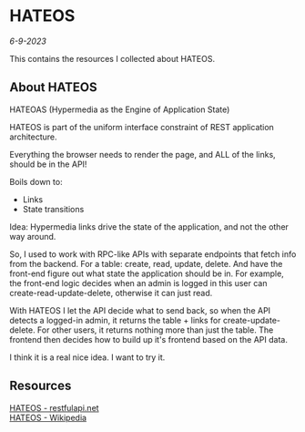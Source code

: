 # HATEOS

*6-9-2023*

This contains the resources I collected about HATEOS.

## About HATEOS

HATEOAS (Hypermedia as the Engine of Application State)

HATEOS is part of the uniform interface constraint of REST application architecture.

Everything the browser needs to render the page, and ALL of the links, should be in the API!

Boils down to:

- Links
- State transitions

Idea: Hypermedia links drive the state of the application, and not the other way around.

So, I used to work with RPC-like APIs with separate endpoints that fetch info from the backend. For a table: create,
read, update, delete. And have the front-end figure out what state the application should be in. For example, the
front-end logic decides when an admin is logged in this user can create-read-update-delete, otherwise it can just read.

With HATEOS I let the API decide what to send back, so when the API detects a logged-in admin, it returns the table +
links for create-update-delete. For other users, it returns nothing more than just the table. The frontend then decides
how to build up it's frontend based on the API data.

I think it is a real nice idea. I want to try it.

## Resources

[HATEOS - restfulapi.net](https://restfulapi.net/hateoas/)  
[HATEOS - Wikipedia](https://en.wikipedia.org/wiki/HATEOAS)